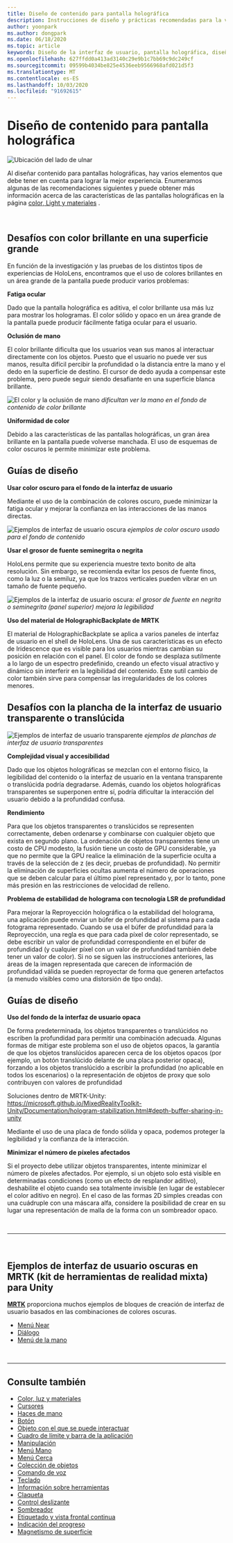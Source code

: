```yaml
---
title: Diseño de contenido para pantalla holográfica
description: Instrucciones de diseño y prácticas recomendadas para la visualización holográfica
author: yoonpark
ms.author: dongpark
ms.date: 06/18/2020
ms.topic: article
keywords: Diseño de la interfaz de usuario, pantalla holográfica, diseño de contenido, tema oscuro, tema claro
ms.openlocfilehash: 627ffdd0a413ad3140c29e9b1c7bb69c9dc249cf
ms.sourcegitcommit: 09599b4034be825e4536eeb9566968afd021d5f3
ms.translationtype: MT
ms.contentlocale: es-ES
ms.lasthandoff: 10/03/2020
ms.locfileid: "91692615"
---
```

# <a name="designing-content-for-holographic-display"></a>Diseño de contenido para pantalla holográfica

![Ubicación del lado de ulnar](images/UX_Hero_DarkTheme.jpg)

Al diseñar contenido para pantallas holográficas, hay varios elementos que debe tener en cuenta para lograr la mejor experiencia. Enumeramos algunas de las recomendaciones siguientes y puede obtener más información acerca de las características de las pantallas holográficas en la página [color, Light y materiales](color-light-and-materials.md) .

<br>

## <a name="challenges-with-bright-color-on-a-large-surface"></a>Desafíos con color brillante en una superficie grande 
En función de la investigación y las pruebas de los distintos tipos de experiencias de HoloLens, encontramos que el uso de colores brillantes en un área grande de la pantalla puede producir varios problemas: 

**Fatiga ocular** 

Dado que la pantalla holográfica es aditiva, el color brillante usa más luz para mostrar los hologramas. El color sólido y opaco en un área grande de la pantalla puede producir fácilmente fatiga ocular para el usuario. 

**Oclusión de mano** 

El color brillante dificulta que los usuarios vean sus manos al interactuar directamente con los objetos. Puesto que el usuario no puede ver sus manos, resulta difícil percibir la profundidad o la distancia entre la mano y el dedo en la superficie de destino. El cursor de dedo ayuda a compensar este problema, pero puede seguir siendo desafiante en una superficie blanca brillante. 

![El color y la oclusión de mano ](images/color_handocclusion.jpg)
 *dificultan ver la mano en el fondo de contenido de color brillante*

**Uniformidad de color**

Debido a las características de las pantallas holográficas, un gran área brillante en la pantalla puede volverse manchada. El uso de esquemas de color oscuros le permite minimizar este problema. 

## <a name="design-guidelines"></a>Guías de diseño

**Usar color oscuro para el fondo de la interfaz de usuario**

Mediante el uso de la combinación de colores oscuro, puede minimizar la fatiga ocular y mejorar la confianza en las interacciones de las manos directas. 

![Ejemplos de interfaz de usuario oscura ](images/color_dark_examples.jpg)
 *ejemplos de color oscuro usado para el fondo de contenido*

**Usar el grosor de fuente seminegrita o negrita**

HoloLens permite que su experiencia muestre texto bonito de alta resolución. Sin embargo, se recomienda evitar los pesos de fuente finos, como la luz o la semiluz, ya que los trazos verticales pueden vibrar en un tamaño de fuente pequeño. 

![Ejemplos de la interfaz de usuario oscura: ](images/color_font_examples.jpg)
 *el grosor de fuente en negrita o seminegrita (panel superior) mejora la legibilidad*

**Uso del material de HolographicBackplate de MRTK**

El material de HolographicBackplate se aplica a varios paneles de interfaz de usuario en el shell de HoloLens. Una de sus características es un efecto de Iridescence que es visible para los usuarios mientras cambian su posición en relación con el panel. El color de fondo se desplaza sutilmente a lo largo de un espectro predefinido, creando un efecto visual atractivo y dinámico sin interferir en la legibilidad del contenido. Este sutil cambio de color también sirve para compensar las irregularidades de los colores menores. 


## <a name="challenges-with-transparent-or-translucent-ui-backplate"></a>Desafíos con la plancha de la interfaz de usuario transparente o translúcida 
![Ejemplos de interfaz de usuario transparente ](images/color_transparent_examples.jpg)
 *ejemplos de planchas de interfaz de usuario transparentes*

**Complejidad visual y accesibilidad**

Dado que los objetos holográficas se mezclan con el entorno físico, la legibilidad del contenido o la interfaz de usuario en la ventana transparente o translúcida podría degradarse. Además, cuando los objetos holográficas transparentes se superponen entre sí, podría dificultar la interacción del usuario debido a la profundidad confusa.

**Rendimiento**

Para que los objetos transparentes o translúcidos se representen correctamente, deben ordenarse y combinarse con cualquier objeto que exista en segundo plano. La ordenación de objetos transparentes tiene un costo de CPU modesto, la fusión tiene un costo de GPU considerable, ya que no permite que la GPU realice la eliminación de la superficie oculta a través de la selección de z (es decir, pruebas de profundidad). No permitir la eliminación de superficies ocultas aumenta el número de operaciones que se deben calcular para el último píxel representado y, por lo tanto, pone más presión en las restricciones de velocidad de relleno.

**Problema de estabilidad de holograma con tecnología LSR de profundidad**

Para mejorar la Reproyección holográfica o la estabilidad del holograma, una aplicación puede enviar un búfer de profundidad al sistema para cada fotograma representado. Cuando se usa el búfer de profundidad para la Reproyección, una regla es que para cada píxel de color representado, se debe escribir un valor de profundidad correspondiente en el búfer de profundidad (y cualquier píxel con un valor de profundidad también debe tener un valor de color). Si no se siguen las instrucciones anteriores, las áreas de la imagen representada que carecen de información de profundidad válida se pueden reproyectar de forma que generen artefactos (a menudo visibles como una distorsión de tipo onda).


## <a name="design-guidelines"></a>Guías de diseño
**Uso del fondo de la interfaz de usuario opaca**

De forma predeterminada, los objetos transparentes o translúcidos no escriben la profundidad para permitir una combinación adecuada. Algunas formas de mitigar este problema son el uso de objetos opacos, la garantía de que los objetos translúcidos aparecen cerca de los objetos opacos (por ejemplo, un botón translúcido delante de una placa posterior opaca), forzando a los objetos translúcido a escribir la profundidad (no aplicable en todos los escenarios) o la representación de objetos de proxy que solo contribuyen con valores de profundidad

Soluciones dentro de MRTK-Unity: https://microsoft.github.io/MixedRealityToolkit-Unity/Documentation/hologram-stabilization.html#depth-buffer-sharing-in-unity  

Mediante el uso de una placa de fondo sólida y opaca, podemos proteger la legibilidad y la confianza de la interacción.

**Minimizar el número de píxeles afectados**

Si el proyecto debe utilizar objetos transparentes, intente minimizar el número de píxeles afectados. Por ejemplo, si un objeto solo está visible en determinadas condiciones (como un efecto de resplandor aditivo), deshabilite el objeto cuando sea totalmente invisible (en lugar de establecer el color aditivo en negro). En el caso de las formas 2D simples creadas con una cuádruple con una máscara alfa, considere la posibilidad de crear en su lugar una representación de malla de la forma con un sombreador opaco. 

<br/>

---

<br/>

## <a name="dark-ui-examples-in-mrtk-mixed-reality-toolkit-for-unity"></a>Ejemplos de interfaz de usuario oscuras en MRTK (kit de herramientas de realidad mixta) para Unity
**[MRTK](https://github.com/Microsoft/MixedRealityToolkit-Unity)** proporciona muchos ejemplos de bloques de creación de interfaz de usuario basados en las combinaciones de colores oscuras.

* [Menú Near](https://microsoft.github.io/MixedRealityToolkit-Unity/Documentation/README_NearMenu.html)
* [Diálogo](https://microsoft.github.io/MixedRealityToolkit-Unity/Assets/MRTK/SDK/Experimental/Dialog/README_Dialog.html)
* [Menú de la mano](https://microsoft.github.io/MixedRealityToolkit-Unity/Documentation/README_HandMenu.html)


<br>

---


## <a name="see-also"></a>Consulte también
* [Color, luz y materiales](color-light-and-materials.md)
* [Cursores](cursors.md)
* [Haces de mano](point-and-commit.md)
* [Botón](button.md)
* [Objeto con el que se puede interactuar](interactable-object.md)
* [Cuadro de límite y barra de la aplicación](app-bar-and-bounding-box.md)
* [Manipulación](direct-manipulation.md)
* [Menú Mano](hand-menu.md)
* [Menú Cerca](near-menu.md)
* [Colección de objetos](object-collection.md)
* [Comando de voz](voice-input.md)
* [Teclado](keyboard.md)
* [Información sobre herramientas](tooltip.md)
* [Claqueta](slate.md)
* [Control deslizante](slider.md)
* [Sombreador](shader.md)
* [Etiquetado y vista frontal continua](billboarding-and-tag-along.md)
* [Indicación del progreso](progress.md)
* [Magnetismo de superficie](surface-magnetism.md)
